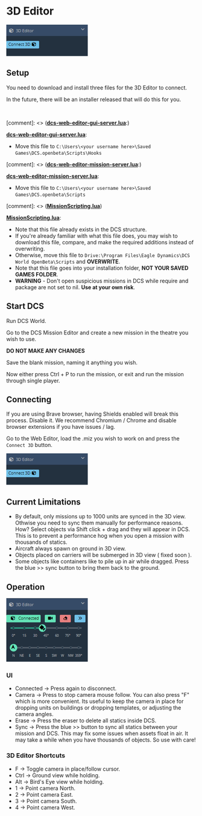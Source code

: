 # 3D Editor

![3deditor-panel](./images/3deditor-panel.png)

## Setup

You need to download and install three files for the 3D Editor to connect.

In the future, there will be an installer released that will do this for you.

&nbsp;

[comment]: <> (**[dcs-web-editor-gui-server.lua](./scripts/dcs-web-editor-gui-server.lua)**:)

<a href="../scripts/dcs-web-editor-gui-server.lua" download><b>dcs-web-editor-gui-server.lua</b></a>:

  - Move this file to `C:\Users\<your username here>\Saved Games\DCS.openbeta\Scripts\Hooks`

[comment]: <> (**[dcs-web-editor-mission-server.lua](./scripts/dcs-web-editor-mission-server.lua)**:)

<a href="../scripts/dcs-web-editor-mission-server.lua" download><b>dcs-web-editor-mission-server.lua</b></a>:

  - Move this file to `C:\Users\<your username here>\Saved Games\DCS.openbeta\Scripts`

[comment]: <> (**[MissionScripting.lua](./scripts/MissionScripting.lua)**)

<a href="../scripts/MissionScripting.lua" download><b>MissionScripting.lua</b></a>:

  - Note that this file already exists in the DCS structure.
  - If you're already familiar with what this file does, you may wish to download this file, compare, and make the required additions instead of overwriting.
  - Otherwise, move this file to `Drive:\Program Files\Eagle Dynamics\DCS World OpenBeta\Scripts` and **OVERWRITE**.
  - Note that this file goes into your installation folder, **NOT YOUR SAVED GAMES FOLDER**.
  - **WARNING** - Don't open suspicious missions in DCS while require and package are not set to nil. **Use at your own risk**.



## Start DCS

Run DCS World.

Go to the DCS Mission Editor and create a new mission in the theatre you wish to use.

**DO NOT MAKE ANY CHANGES**

Save the blank mission, naming it anything you wish.

Now either press Ctrl + P to run the mission, or exit and run the mission through single player.


## Connecting

If you are using Brave browser, having Shields enabled will break this process. Disable it.
We recommend Chromium / Chrome and disable browser extensions if you have issues / lag.

Go to the Web Editor, load the .miz you wish to work on and press the `Connect 3D` button.

![3deditor-panel](./images/3deditor-panel.png)

## Current Limitations

 - By default, only missions up to 1000 units are synced in the 3D view. Othwise you need to sync them manually for performance reasons. How? Select objects via Shift click + drag and they will appear in DCS. This is to prevent a performance hog when you open a mission with thousands of statics.
 - Aircraft always spawn on ground in 3D view.
 - Objects placed on carriers will be submerged in 3D view ( fixed soon ).
 - Some objects like containers like to pile up in air while dragged. Press the blue >> sync button to bring them back to the ground.

## Operation

![3deditor-operation](./images/3deditor-operation.png)

### UI

 - Connected -> Press again to disconnect.
 - Camera -> Press to stop camera mouse follow. You can also press "F" which is more convenient. Its useful to keep the camera in place for dropping units on buildings or dropping templates, or adjusting the camera angles.
 - Erase -> Press the eraser to delete all statics inside DCS.
 - Sync -> Press the blue >> button to sync all statics between your mission and DCS. This may fix some issues when assets float in air. It may take a while when you have thousands of objects. So use with care!

### 3D Editor Shortcuts

- F -> Toggle camera in place/follow cursor.
- Ctrl -> Ground view while holding.
- Alt -> Bird's Eye view while holding.
- 1 -> Point camera North.
- 2 -> Point camera East.
- 3 -> Point camera South.
- 4 -> Point camera West.

